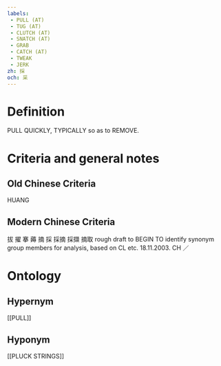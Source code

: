```yaml
---
labels: 
 - PULL (AT)
 - TUG (AT)
 - CLUTCH (AT)
 - SNATCH (AT)
 - GRAB
 - CATCH (AT)
 - TWEAK
 - JERK
zh: 採
och: 采
---
```


# Definition
PULL QUICKLY, TYPICALLY so as to REMOVE.
# Criteria and general notes
## Old Chinese Criteria
HUANG
## Modern Chinese Criteria
拔
擢
搴
薅
摘
採
採摘
採擷
摘取
rough draft to BEGIN TO identify synonym group members for analysis, based on CL etc. 18.11.2003. CH ／
# Ontology

## Hypernym
[[PULL]]
## Hyponym
[[PLUCK STRINGS]]